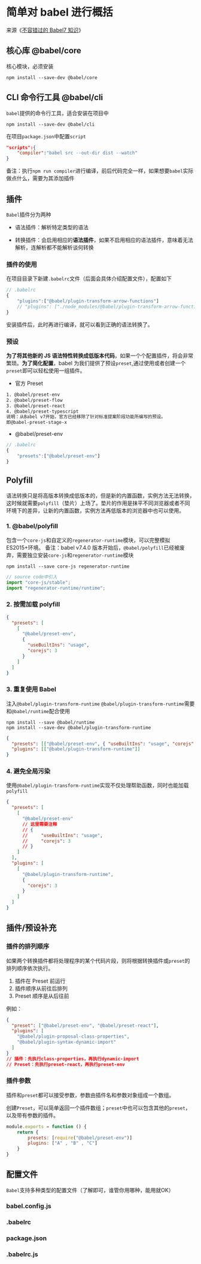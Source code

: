 # 简单对 babel 进行概括

来源《[不容错过的 Babel7 知识](https://juejin.cn/post/6844904008679686152)》

## 核心库 @babel/core

核心模块，必须安装

```shell
npm install --save-dev @babel/core
```

## CLI 命令行工具 @babel/cli

`babel`提供的命令行工具，适合安装在项目中

```shell
npm install --save-dev @babel/cli
```

在项目`package.json`中配置`script`

```json
"scripts":{
    "compiler":"babel src --out-dir dist --watch"
}
```

备注：执行`npm run compiler`进行编译，前后代码完全一样，如果想要`babel`实际做点什么，需要为其添加插件

## 插件

`Babel`插件分为两种

- 语法插件：解析特定类型的语法

- 转换插件：会启用相应的**语法插件**，如果不启用相应的语法插件，意味着无法解析，连解析都不能解析谈何转换

### 插件的使用

在项目目录下新建`.babelrc`文件（后面会具体介绍配置文件），配置如下

```js
// .babelrc
{
    "plugins":["@babel/plugin-transform-arrow-functions"]
    // "plugins": ["./node_modules/@babel/plugin-transform-arrow-functions"] // 指定相对/绝对路径
}
```

安装插件后，此时再进行编译，就可以看到正确的语法转换了。

### 预设

**为了将其他新的 JS 语法特性转换成低版本代码**，如果一个个配置插件，将会非常繁琐。**为了简化配置**，babel 为我们提供了预设`preset`,通过使用或者创建一个`preset`即可以轻松使用一组插件。

- 官方 Preset

```txt
1. @babel/preset-env
2. @babel/preset-flow
3. @babel/preset-react
4. @babel/preset-typescript
说明：从Babel v7开始，官方已经移除了针对标准提案阶段功能所编写的预设。
即@babel-preset-stage-x
```

- @babel/preset-env

```js
// .babelrc
{
    "presets":["@babel/preset-env"]
}
```

## Polyfill

语法转换只是将高版本转换成低版本的，但是新的内置函数，实例方法无法转换，这时候就需要`polyfill`（垫片）上场了。垫片的作用是抹平不同浏览器或者不同环境下的差异，让新的内置函数，实例方法再低版本的浏览器中也可以使用。

### 1. @babel/polyfill

包含一个`core-js`和自定义的`regenerator-runtime`模块，可以完整模拟 ES2015+环境。
备注：babel v7.4.0 版本开始后，`@babel/polyfill`已经被废弃，需要独立安装`core-js`和`regenerator-runtime`模块

```shell
npm install --save core-js regenerator-runtime
```

```js
// source code中引入
import "core-js/stable";
import "regenerator-runtime/runtime";
```

### 2. 按需加载 polyfill

```json
{
  "presets": [
    [
      "@babel/preset-env",
      {
        "useBuiltIns": "usage",
        "corejs": 3
      }
    ]
  ]
}
```

### 3. 重复使用 Babel

注入`@babel/plugin-transform-runtime`
`@babel/plugin-transform-runtime`需要和`@babel/runtime`配合使用

```shell
npm install --save @babel/runtime
npm install --save-dev @babel/plugin-transform-runtime
```

```json
{
  "presets": [["@babel/preset-env", { "useBuiltIns": "usage", "corejs": 3 }]],
  "plugins": [["@babel/plugin-transform-runtime"]]
}
```

### 4. 避免全局污染

使用`@babel/plugin-transform-runtime`实现不仅处理帮助函数，同时也能加载`polyfill`

```json
{
  "presets": [
    [
      "@babel/preset-env"
      // 这里需要注释
      // {
      //     "useBuiltIns": "usage",
      //     "corejs": 3
      // }
    ]
  ],
  "plugins": [
    [
      "@babel/plugin-transform-runtime",
      {
        "corejs": 3
      }
    ]
  ]
}
```

## 插件/预设补充

### 插件的排列顺序

如果两个转换插件都将处理程序的某个代码片段，则将根据转换插件或`preset`的排列顺序依次执行。

1. 插件在 Preset 前运行
2. 插件顺序从前往后排列
3. Preset 顺序是从后往前

例如：

```json
{
  "preset": ["@babel/preset-env", "@babel/preset-react"],
  "plugins": [
    "@babel/plugin-proposal-class-properties",
    "@babel/plugin-syntax-dynamic-import"
  ]
}
// 插件：先执行class-properties，再执行dynamic-import
// Preset：先执行preset-react，再执行preset-env
```

### 插件参数
插件和`preset`都可以接受参数，参数由插件名和参数对象组成一个数组。

创建`Preset`，可以简单返回一个插件数组；`preset`中也可以包含其他的`preset`，以及带有参数的插件。
```js
module.exports = function () {
    return {
        presets: [require("@babel/preset-env")]
        plugins: ["A" , "B" , "C"] 
    }
}
```


## 配置文件
`Babel`支持多种类型的配置文件（了解即可，谁管你用哪种，能用就OK）


### babel.config.js

### .babelrc

### package.json

### .babelrc.js
